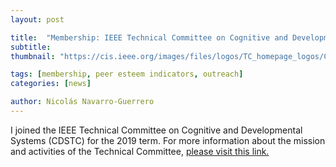```yaml
---
layout: post

title:  "Membership: IEEE Technical Committee on Cognitive and Developmental Systems (CDSTC)"
subtitle: 
thumbnail: "https://cis.ieee.org/images/files/logos/TC_homepage_logos/CIS-CDS-300ppi.jpg"

tags: [membership, peer esteem indicators, outreach]
categories: [news]

author: Nicolás Navarro-Guerrero
---
```


I joined the IEEE Technical Committee on Cognitive and Developmental Systems (CDSTC) for the 2019 term. For more information about the mission and activities of the Technical Committee, <a href="https://cis.ieee.org/activities/technical-activities/cognitive-and-developmental-systems-technical-committee" target="_blank">please visit this link.</a>

<!--more-->

